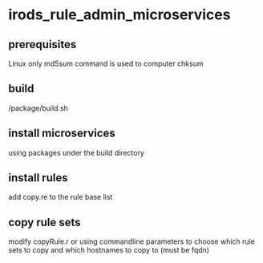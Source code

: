 irods_rule_admin_microservices
===============================

prerequisites
----------
Linux only
md5sum command is used to computer chksum

build
----------
/package/build.sh

install microservices
----------
using packages under the build directory


install rules
----------
add copy.re to the rule base list

copy rule sets
----------
modify copyRule.r or using commandline parameters to choose which rule sets to copy and which hostnames to copy to (must be fqdn)
